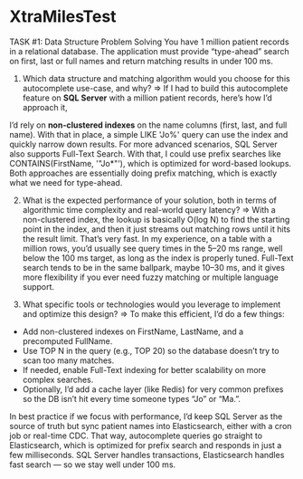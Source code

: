 # XtraMilesTest
TASK #1: Data Structure Problem Solving
You have 1 million patient records in a relational database. The application must provide
“type-ahead” search on first, last or full names and return matching results in under 100 ms.
1. Which data structure and matching algorithm would you choose for this
autocomplete use-case, and why?
=> If I had to build this autocomplete feature on <strong>SQL Server</strong> with a million patient records, here’s how I’d approach it, 

I’d rely on <strong>non-clustered indexes</strong> on the name columns (first, last, and full name). With that in place, a simple LIKE 'Jo%' query can use the index and quickly narrow down results. For more advanced scenarios, SQL Server also supports Full-Text Search. With that, I could use prefix searches like CONTAINS(FirstName, '"Jo*"'), which is optimized for word-based lookups. Both approaches are essentially doing prefix matching, which is exactly what we need for type-ahead.


2. What is the expected performance of your solution, both in terms of algorithmic time
complexity and real-world query latency?
=> With a non-clustered index, the lookup is basically O(log N) to find the starting point in the index, and then it just streams out matching rows until it hits the result limit. That’s very fast. In my experience, on a table with a million rows, you’d usually see query times in the 5–20 ms range, well below the 100 ms target, as long as the index is properly tuned. Full-Text search tends to be in the same ballpark, maybe 10–30 ms, and it gives more flexibility if you ever need fuzzy matching or multiple language support.


3. What specific tools or technologies would you leverage to implement and optimize
this design?
=> To make this efficient, I’d do a few things:
 - Add non-clustered indexes on FirstName, LastName, and a precomputed FullName.
 - Use TOP N in the query (e.g., TOP 20) so the database doesn’t try to scan too many matches.
 - If needed, enable Full-Text indexing for better scalability on more complex searches.
 - Optionally, I’d add a cache layer (like Redis) for very common prefixes so the DB isn’t hit every time someone types “Jo” or “Ma.”.

 In best practice if we focus with performance, I’d keep SQL Server as the source of truth but sync patient names into Elasticsearch, either with a cron job or real-time CDC. That way, autocomplete queries go straight to Elasticsearch, which is optimized for prefix search and responds in just a few milliseconds. SQL Server handles transactions, Elasticsearch handles fast search — so we stay well under 100 ms. 